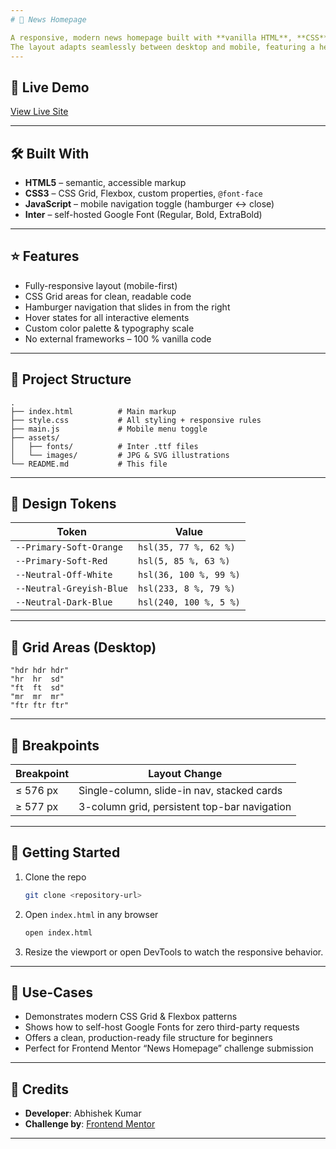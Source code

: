 ```yaml
---
# 📰 News Homepage

A responsive, modern news homepage built with **vanilla HTML**, **CSS**, and **JavaScript**.
The layout adapts seamlessly between desktop and mobile, featuring a hero article, trending topics sidebar, and a numbered “top stories” section.
---
```


## 🚀 Live Demo

[View Live Site](https://zero-click-0x.github.io/Projects__Web-Development/03_News-Homepage/)

---

## 🛠️ Built With

- **HTML5** – semantic, accessible markup
- **CSS3** – CSS Grid, Flexbox, custom properties, `@font-face`
- **JavaScript** – mobile navigation toggle (hamburger ↔ close)
- **Inter** – self-hosted Google Font (Regular, Bold, ExtraBold)

---

## ⭐ Features

- Fully-responsive layout (mobile-first)
- CSS Grid areas for clean, readable code
- Hamburger navigation that slides in from the right
- Hover states for all interactive elements
- Custom color palette & typography scale
- No external frameworks – 100 % vanilla code

---

## 📂 Project Structure

```
.
├── index.html          # Main markup
├── style.css           # All styling + responsive rules
├── main.js             # Mobile menu toggle
├── assets/
│   ├── fonts/          # Inter .ttf files
│   └── images/         # JPG & SVG illustrations
└── README.md           # This file
```

---

## 🎨 Design Tokens

| Token                    | Value                  |
| ------------------------ | ---------------------- |
| `--Primary-Soft-Orange`  | `hsl(35, 77 %, 62 %)`  |
| `--Primary-Soft-Red`     | `hsl(5, 85 %, 63 %)`   |
| `--Neutral-Off-White`    | `hsl(36, 100 %, 99 %)` |
| `--Neutral-Greyish-Blue` | `hsl(233, 8 %, 79 %)`  |
| `--Neutral-Dark-Blue`    | `hsl(240, 100 %, 5 %)` |

---

## 🧩 Grid Areas (Desktop)

```
"hdr hdr hdr"
"hr  hr  sd"
"ft  ft  sd"
"mr  mr  mr"
"ftr ftr ftr"
```

---

## 📱 Breakpoints

| Breakpoint | Layout Change                                |
| ---------- | -------------------------------------------- |
| ≤ 576 px   | Single-column, slide-in nav, stacked cards   |
| ≥ 577 px   | 3-column grid, persistent top-bar navigation |

---

## 🚀 Getting Started

1. Clone the repo
   ```bash
   git clone <repository-url>
   ```
2. Open `index.html` in any browser
   ```bash
   open index.html
   ```
3. Resize the viewport or open DevTools to watch the responsive behavior.

---

## 🎯 Use-Cases

- Demonstrates modern CSS Grid & Flexbox patterns
- Shows how to self-host Google Fonts for zero third-party requests
- Offers a clean, production-ready file structure for beginners
- Perfect for Frontend Mentor “News Homepage” challenge submission

---

## 👤 Credits

- **Developer**: Abhishek Kumar
- **Challenge by**: [Frontend Mentor](https://www.frontendmentor.io?ref=challenge)

---

